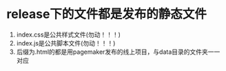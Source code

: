 #  release下的文件都是发布的静态文件

1. index.css是公共样式文件(勿动！！！)
2. index.js是公共脚本文件(勿动！！！)
3. 后缀为.html的都是用pagemaker发布的线上项目，与data目录的文件夹一一对应

